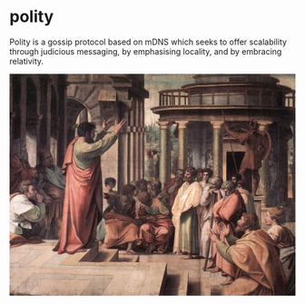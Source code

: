 # polity

Polity is a gossip protocol based on mDNS which seeks to offer scalability through judicious messaging, by emphasising locality, and by embracing relativity.

![st paul](docs/st_paul_preaching_in_athens.jpg)


